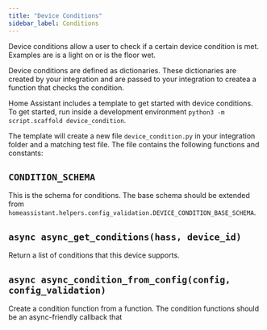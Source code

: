 ```yaml
---
title: "Device Conditions"
sidebar_label: Conditions
---
```


Device conditions allow a user to check if a certain device condition is met. Examples are is a light on or is the floor wet.

Device conditions are defined as dictionaries. These dictionaries are created by your integration and are passed to your integration to createa a function that checks the condition.

Home Assistant includes a template to get started with device conditions. To get started, run inside a development environment `python3 -m script.scaffold device_condition`.

The template will create a new file `device_condition.py` in your integration folder and a matching test file. The file contains the following functions and constants:

## `CONDITION_SCHEMA`

This is the schema for conditions. The base schema should be extended from `homeassistant.helpers.config_validation.DEVICE_CONDITION_BASE_SCHEMA`.

## `async async_get_conditions(hass, device_id)`

Return a list of conditions that this device supports.

## `async async_condition_from_config(config, config_validation)`

Create a condition function from a function. The condition functions should be an async-friendly callback that

